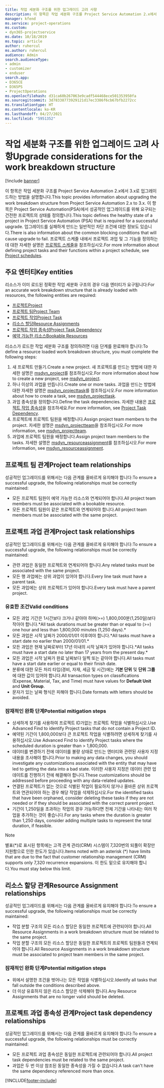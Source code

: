 ```yaml
---
title: 작업 세분화 구조를 위한 업그레이드 고려 사항
description: 이 항목은 작업 세분화 구조를 Project Service Automation 2.x에서 3.x로 업그레이드하는 방법을 설명합니다.
manager: kfend
ms.service: project-operations
ms.custom:
- dyn365-projectservice
ms.date: 10/18/2019
ms.topic: article
author: ruhercul
ms.author: ruhercul
audience: Admin
search.audienceType:
- admin
- customizer
- enduser
search.app:
- D365CE
- D365PS
- ProjectOperations
ms.openlocfilehash: d31ca60b267063e9cadf544468ece501353950fa
ms.sourcegitcommit: 3d78338773929121d17ec3386f6cb67bfb2272cc
ms.translationtype: HT
ms.contentlocale: ko-KR
ms.lasthandoff: 04/27/2021
ms.locfileid: "5951352"
---
```

# <a name="upgrade-considerations-for-the-work-breakdown-structure"></a><span data-ttu-id="da273-103">작업 세분화 구조를 위한 업그레이드 고려 사항</span><span class="sxs-lookup"><span data-stu-id="da273-103">Upgrade considerations for the work breakdown structure</span></span>

[!include [banner](../includes/psa-now-project-operations.md)]

<span data-ttu-id="da273-104">이 항목은 작업 세분화 구조를 Project Service Automation 2.x에서 3.x로 업그레이드하는 방법을 설명합니다.</span><span class="sxs-lookup"><span data-stu-id="da273-104">This topic provides information about upgrading the work breakdown structure from Project Service Automation 2.x to 3.x.</span></span> <span data-ttu-id="da273-105">이 항목은 Project Service Automation(PSA)에서 성공적인 업그레이드를 위해 요구되는 건전한 프로젝트의 상태를 정의합니다.</span><span class="sxs-lookup"><span data-stu-id="da273-105">This topic defines the healthy state of a project in Project Service Automation (PSA) that is required for a successful upgrade.</span></span> <span data-ttu-id="da273-106">업그레이드를 실패하게 만드는 일반적인 차단 조건에 대한 정보도 있습니다.</span><span class="sxs-lookup"><span data-stu-id="da273-106">There is also information about the common blocking conditions that will cause upgrade to fail.</span></span> <span data-ttu-id="da273-107">프로젝트 스케줄 내에서 프로젝트 과업 및 그 기능을 정의하는 데 대한 자세한 설명은 [프로젝트 스케줄](project-creating.md)을 참조하십시오.</span><span class="sxs-lookup"><span data-stu-id="da273-107">For more information about defining project tasks and their functions within a project schedule, see [Project schedules](project-creating.md).</span></span>

## <a name="key-entities"></a><span data-ttu-id="da273-108">주요 엔터티</span><span class="sxs-lookup"><span data-stu-id="da273-108">Key entities</span></span>
<span data-ttu-id="da273-109">리소스가 이미 로드된 정확한 작업 세분화 구조의 경우 다음 엔터티가 요구됩니다:</span><span class="sxs-lookup"><span data-stu-id="da273-109">For an accurate work breakdown structure that is already loaded with resources, the following entities are required:</span></span>

- [<span data-ttu-id="da273-110">프로젝트</span><span class="sxs-lookup"><span data-stu-id="da273-110">Project</span></span>](/dynamics365/customerengagement/on-premises/developer/entities/msdyn_project)
- [<span data-ttu-id="da273-111">프로젝트 팀</span><span class="sxs-lookup"><span data-stu-id="da273-111">Project Team</span></span>](/dynamics365/customerengagement/on-premises/developer/entities/msdyn_projectteam)
- [<span data-ttu-id="da273-112">프로젝트 작업</span><span class="sxs-lookup"><span data-stu-id="da273-112">Project Task</span></span>](/dynamics365/customerengagement/on-premises/developer/entities/msdyn_projecttask)
- [<span data-ttu-id="da273-113">리소스 할당</span><span class="sxs-lookup"><span data-stu-id="da273-113">Resource Assignments</span></span>](/dynamics365/customerengagement/on-premises/developer/entities/msdyn_resourceassignment)
- [<span data-ttu-id="da273-114">프로젝트 작업 종속성</span><span class="sxs-lookup"><span data-stu-id="da273-114">Project Task Dependency</span></span>](/dynamics365/customerengagement/on-premises/developer/entities/msdyn_projecttaskdependency)
- [<span data-ttu-id="da273-115">예약 가능한 리소스</span><span class="sxs-lookup"><span data-stu-id="da273-115">Bookable Resources</span></span>](/dynamics365/customerengagement/on-premises/developer/entities/bookableresource)

<span data-ttu-id="da273-116">리소스가 로드한 작업 세분화 구조를 정의하려면 다음 단계를 완료해야 합니다:</span><span class="sxs-lookup"><span data-stu-id="da273-116">To define a resource loaded work breakdown structure, you must complete the following steps:</span></span>

1. <span data-ttu-id="da273-117">새 프로젝트 만들기.</span><span class="sxs-lookup"><span data-stu-id="da273-117">Create a new project.</span></span> <span data-ttu-id="da273-118">새 프로젝트를 만드는 방법에 대한 자세한 설명은 [msdyn_project](/dynamics365/customerengagement/on-premises/developer/entities/msdyn_project)를 참조하십시오.</span><span class="sxs-lookup"><span data-stu-id="da273-118">For more information about how to create a new project, see [msdyn_project](/dynamics365/customerengagement/on-premises/developer/entities/msdyn_project).</span></span>
2. <span data-ttu-id="da273-119">하나 이상의 과업을 만듭니다.</span><span class="sxs-lookup"><span data-stu-id="da273-119">Create one or more tasks.</span></span> <span data-ttu-id="da273-120">과업을 만드는 방법에 대한 자세한 설명은 [msdyn_projecttask](/dynamics365/customerengagement/on-premises/developer/entities/msdyn_projecttask)를 참조하십시오.</span><span class="sxs-lookup"><span data-stu-id="da273-120">For more information about how to create a task, see [msdyn_projecttask](/dynamics365/customerengagement/on-premises/developer/entities/msdyn_projecttask).</span></span>
3. <span data-ttu-id="da273-121">과업 종속성을 정의합니다.</span><span class="sxs-lookup"><span data-stu-id="da273-121">Define the task dependencies.</span></span> <span data-ttu-id="da273-122">자세한 내용은 [프로젝트 작업 종속성](/dynamics365/customerengagement/on-premises/developer/entities/msdyn_projecttaskdependency)을 참조하세요.</span><span class="sxs-lookup"><span data-stu-id="da273-122">For more information, see [Project Task Dependency](/dynamics365/customerengagement/on-premises/developer/entities/msdyn_projecttaskdependency).</span></span>
4. <span data-ttu-id="da273-123">프로젝트에 프로젝트 팀원을 배정합니다.</span><span class="sxs-lookup"><span data-stu-id="da273-123">Assign project team members to the project.</span></span> <span data-ttu-id="da273-124">자세한 설명은 [msdyn_projectteam](/dynamics365/customerengagement/on-premises/developer/entities/msdyn_projectteam)을 참조하십시오.</span><span class="sxs-lookup"><span data-stu-id="da273-124">For more information, see [msdyn_projectteam](/dynamics365/customerengagement/on-premises/developer/entities/msdyn_projectteam).</span></span>
5. <span data-ttu-id="da273-125">과업에 프로젝트 팀원을 배정합니다.</span><span class="sxs-lookup"><span data-stu-id="da273-125">Assign project team members to the tasks.</span></span> <span data-ttu-id="da273-126">자세한 설명은 [msdyn_resourceassignment](/dynamics365/customerengagement/on-premises/developer/entities/msdyn_resourceassignment)를 참조하십시오.</span><span class="sxs-lookup"><span data-stu-id="da273-126">For more information, see [msdyn_resourceassignment](/dynamics365/customerengagement/on-premises/developer/entities/msdyn_resourceassignment).</span></span>

## <a name="project-team-relationships"></a><span data-ttu-id="da273-127">프로젝트 팀 관계</span><span class="sxs-lookup"><span data-stu-id="da273-127">Project team relationships</span></span>

<span data-ttu-id="da273-128">성공적인 업그레이드를 위해서는 다음 관계를 올바르게 유지해야 합니다:</span><span class="sxs-lookup"><span data-stu-id="da273-128">To ensure a successful upgrade, the following relationships must be correctly maintained:</span></span>
- <span data-ttu-id="da273-129">모든 프로젝트 팀원이 예약 가능한 리소스와 연계되어야 합니다.</span><span class="sxs-lookup"><span data-stu-id="da273-129">All project team members must be associated with a bookable resource.</span></span>
- <span data-ttu-id="da273-130">모든 프로젝트 팀원이 같은 프로젝트와 연계되어야 합니다.</span><span class="sxs-lookup"><span data-stu-id="da273-130">All project team members must be associated with the same project.</span></span> 

## <a name="project-task-relationships"></a><span data-ttu-id="da273-131">프로젝트 과업 관계</span><span class="sxs-lookup"><span data-stu-id="da273-131">Project task relationships</span></span>
<span data-ttu-id="da273-132">성공적인 업그레이드를 위해서는 다음 관계를 올바르게 유지해야 합니다:</span><span class="sxs-lookup"><span data-stu-id="da273-132">To ensure a successful upgrade, the following relationships must be correctly maintained:</span></span>

- <span data-ttu-id="da273-133">관련 과업은 동일한 프로젝트와 연계되어야 합니다.</span><span class="sxs-lookup"><span data-stu-id="da273-133">Any related tasks must be associated with the same project.</span></span>
- <span data-ttu-id="da273-134">모든 행 과업에는 상위 과업이 있어야 합니다.</span><span class="sxs-lookup"><span data-stu-id="da273-134">Every line task must have a parent task.</span></span>
- <span data-ttu-id="da273-135">모든 과업에는 상위 프로젝트가 있어야 합니다.</span><span class="sxs-lookup"><span data-stu-id="da273-135">Every task must have a parent project.</span></span>

### <a name="valid-conditions"></a><span data-ttu-id="da273-136">유효한 조건</span><span class="sxs-lookup"><span data-stu-id="da273-136">Valid conditions</span></span>

- <span data-ttu-id="da273-137">모든 과업 기간은 1시간보다 크거나 같아야 하며(>=) 1,800,000분(1,250일)보다 작아야 합니다.\*</span><span class="sxs-lookup"><span data-stu-id="da273-137">All task durations must be greater than or equal to (>=) one hour and less than 1,800,000 minutes (1,250 days).\*</span></span>
- <span data-ttu-id="da273-138">모든 과업은 시작 날짜가 2000/01/01 이후여야 합니다.\*</span><span class="sxs-lookup"><span data-stu-id="da273-138">All tasks must have a start date no earlier than 2000/01/01.\*</span></span>
- <span data-ttu-id="da273-139">모든 과업은 현재 날짜로부터 17년 이내의 시작 날짜가 있어야 합니다.\*</span><span class="sxs-lookup"><span data-stu-id="da273-139">All tasks must have a start date no later than 17 years from the present day.\*</span></span>
- <span data-ttu-id="da273-140">모든 과업은 시작 날짜가 완료 날짜보다 일찍 또는 같아야 합니다.</span><span class="sxs-lookup"><span data-stu-id="da273-140">All tasks must have a start date earlier or equal to their finish date.</span></span>
- <span data-ttu-id="da273-141">분류에 대한 모든 처리 타입(경비, 자재, 세금 및 시간)에는 **기본 단위** 및 **단위 그룹** 에 대한 값이 있어야 합니다.</span><span class="sxs-lookup"><span data-stu-id="da273-141">All transaction types on classifications (Expense, Material, Tax, and Time) must have values for **Default Unit** and **Unit Group**.</span></span>
- <span data-ttu-id="da273-142">문자가 있는 날짜 형식은 피해야 합니다.</span><span class="sxs-lookup"><span data-stu-id="da273-142">Date formats with letters should be avoided.</span></span>

### <a name="potential-mitigation-steps"></a><span data-ttu-id="da273-143">잠재적인 완화 단계</span><span class="sxs-lookup"><span data-stu-id="da273-143">Potential mitigation steps</span></span>
- <span data-ttu-id="da273-144">상세하게 찾기를 사용하여 프로젝트 ID가없는 프로젝트 작업을 식별하십시오.</span><span class="sxs-lookup"><span data-stu-id="da273-144">Use Advanced Find to identify Project tasks that do not contain a Project ID.</span></span>
- <span data-ttu-id="da273-145">예약된 기간이 1,800,000보다 큰 프로젝트 작업을 식별하려면 상세하게 찾기를 사용하십시오.</span><span class="sxs-lookup"><span data-stu-id="da273-145">Use Advanced Find to identify Project tasks where the scheduled duration is greater than > 1,800,000.</span></span>
- <span data-ttu-id="da273-146">데이터를 변경하기 전에 데이터를 불량 상태로 만드는 엔터티와 관련된 사용자 지정 내용을 조사해야 합니다.</span><span class="sxs-lookup"><span data-stu-id="da273-146">Prior to making any data changes, you should investigate any customizations associated with the entity that may have led to getting the data into a bad state.</span></span> <span data-ttu-id="da273-147">이러한 사용자 지정은 데이터 관련 업데이트를 진행하기 전에 해결해야 합니다.</span><span class="sxs-lookup"><span data-stu-id="da273-147">These customizations should be addressed before proceeding with any data-related updates.</span></span>
- <span data-ttu-id="da273-148">연결된 프로젝트가 없는 것으로 식별된 작업이 필요하지 않거나 올바른 상위 프로젝트와 연관되어야 하는 경우 해당 작업을 삭제하십시오.</span><span class="sxs-lookup"><span data-stu-id="da273-148">For the identified tasks that have been orphaned, consider deleting these tasks if they are not needed or if they should be associated with the correct parent project.</span></span>
- <span data-ttu-id="da273-149">기간이 1,250일을 초과하는 작업의 경우 가능하다면 전체 기간을 나타내는 여러 작업을 추가하는 것이 좋습니다.</span><span class="sxs-lookup"><span data-stu-id="da273-149">For any tasks where the duration is greater than 1,250 days, consider adding multiple tasks to represent the total duration, if feasible.</span></span>

> [!NOTE]
> <span data-ttu-id="da273-150">별표(\*)로 표시된 항목에는 고객 관계 관리(CRM) 시스템이 7,320번의 되풀이 확장만 지원함으로 인한 한도가 있습니다.</span><span class="sxs-lookup"><span data-stu-id="da273-150">Items noted with an asterisk (\*) have limits that are due to the fact that customer relationship management (CRM) supports only 7,320 recurrence expansions.</span></span> <span data-ttu-id="da273-151">이 한도 밑으로 유지해야 합니다.</span><span class="sxs-lookup"><span data-stu-id="da273-151">You must stay below this limit.</span></span>

## <a name="resource-assignment-relationships"></a><span data-ttu-id="da273-152">리소스 할당 관계</span><span class="sxs-lookup"><span data-stu-id="da273-152">Resource Assignment relationships</span></span>
<span data-ttu-id="da273-153">성공적인 업그레이드를 위해서는 다음 관계를 올바르게 유지해야 합니다:</span><span class="sxs-lookup"><span data-stu-id="da273-153">To ensure a successful upgrade, the following relationships must be correctly maintained:</span></span>

- <span data-ttu-id="da273-154">작업 분할 구조의 모든 리소스 할당은 동일한 프로젝트에 관련되어야 합니다.</span><span class="sxs-lookup"><span data-stu-id="da273-154">All Resource Assignments in a work breakdown structure must be related to the same project.</span></span>
- <span data-ttu-id="da273-155">작업 분할 구조의 모든 리소스 할당은 동일한 프로젝트의 프로젝트 팀원들과 연계되어야 합니다.</span><span class="sxs-lookup"><span data-stu-id="da273-155">All Resource Assignments in a work breakdown structure must be associated to project team members in the same project.</span></span>

### <a name="potential-mitigation-steps"></a><span data-ttu-id="da273-156">잠재적인 완화 단계</span><span class="sxs-lookup"><span data-stu-id="da273-156">Potential mitigation steps</span></span>
- <span data-ttu-id="da273-157">위에서 설명한 조건을 벗어나는 모든 작업을 식별하십시오.</span><span class="sxs-lookup"><span data-stu-id="da273-157">Identify all tasks that fall outside the conditions described above.</span></span>  
- <span data-ttu-id="da273-158">더 이상 유효하지 않은 리소스 할당은 삭제해야 합니다.</span><span class="sxs-lookup"><span data-stu-id="da273-158">Any Resource Assignments that are no longer valid should be deleted.</span></span>

## <a name="project-task-dependency-relationships"></a><span data-ttu-id="da273-159">프로젝트 과업 종속성 관계</span><span class="sxs-lookup"><span data-stu-id="da273-159">Project task dependency relationships</span></span>
<span data-ttu-id="da273-160">성공적인 업그레이드를 위해서는 다음 관계를 올바르게 유지해야 합니다:</span><span class="sxs-lookup"><span data-stu-id="da273-160">To ensure a successful upgrade, the following relationships must be correctly maintained:</span></span>

- <span data-ttu-id="da273-161">모든 프로젝트 과업 종속성은 동일한 프로젝트에 관련되어야 합니다.</span><span class="sxs-lookup"><span data-stu-id="da273-161">All project task dependencies must be related to the same project.</span></span>
- <span data-ttu-id="da273-162">과업은 두 번 이상 참조된 동일한 종속성을 가질 수 없습니다.</span><span class="sxs-lookup"><span data-stu-id="da273-162">A task can't have the same dependency referenced more than once.</span></span>


[!INCLUDE[footer-include](../includes/footer-banner.md)]
